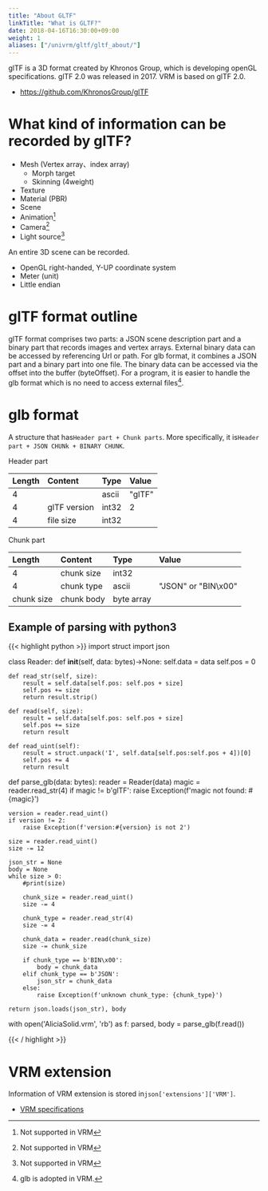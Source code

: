 ```yaml
---
title: "About GLTF"
linkTitle: "What is GLTF?"
date: 2018-04-16T16:30:00+09:00
weight: 1
aliases: ["/univrm/gltf/gltf_about/"]
---
```


glTF is a 3D format created by Khronos Group, which is developing openGL specifications. glTF 2.0 was released in 2017. VRM is based on glTF 2.0.

* https://github.com/KhronosGroup/glTF

# What kind of information can be recorded by glTF?

* Mesh (Vertex array、index array)
    * Morph target
    * Skinning (4weight)
* Texture
* Material (PBR)
* Scene
* Animation[^vrm_not_supported]
* Camera[^vrm_not_supported]
* Light source[^vrm_not_supported]

An entire 3D scene can be recorded.

* OpenGL right-handed, Y-UP coordinate system
* Meter (unit)
* Little endian

[^vrm_not_supported]: Not supported in VRM

# glTF format outline

glTF format comprises two parts: a JSON scene description part and a binary part that records images and vertex arrays. External binary data can be accessed by referencing Url or path. For glb format, it combines a JSON part and a binary part into one file. The binary data can be accessed via the offset into the buffer (byteOffset). For a program, it is easier to handle the glb format which is no need to access external files[^VRM_glb].

[^VRM_glb]: glb is adopted in VRM.

# glb format

A structure that has``Header part + Chunk parts``.
More specifically, it is``Header part + JSON CHUNk + BINARY CHUNK``.

Header part

|Length|Content          |Type   |Value|
|:---|:------------|:----|:-----|
|4   |             |ascii|"glTF"|
|4   |glTF version|int32|2|
|4   |file size    |int32| |

Chunk part

|Length      |Content       |Type   |Value|
|:---------|:---------|:----|:-----|
|4         |chunk size|int32||
|4         |chunk type|ascii|"JSON" or "BIN\x00"|
|chunk size|chunk body|byte array||

## Example of parsing with python3

{{< highlight python >}}
import struct
import json

class Reader:
    def __init__(self, data: bytes)->None:
        self.data = data
        self.pos = 0

    def read_str(self, size):
        result = self.data[self.pos: self.pos + size]
        self.pos += size
        return result.strip()

    def read(self, size):
        result = self.data[self.pos: self.pos + size]
        self.pos += size
        return result

    def read_uint(self):
        result = struct.unpack('I', self.data[self.pos:self.pos + 4])[0]
        self.pos += 4
        return result


def parse_glb(data: bytes):
    reader = Reader(data)
    magic = reader.read_str(4)
    if  magic != b'glTF':
        raise Exception(f'magic not found: #{magic}')

    version = reader.read_uint()
    if version != 2:
        raise Exception(f'version:#{version} is not 2')

    size = reader.read_uint()
    size -= 12

    json_str = None
    body = None
    while size > 0:
        #print(size)

        chunk_size = reader.read_uint()
        size -= 4

        chunk_type = reader.read_str(4)
        size -= 4

        chunk_data = reader.read(chunk_size)
        size -= chunk_size

        if chunk_type == b'BIN\x00':
            body = chunk_data
        elif chunk_type == b'JSON':
            json_str = chunk_data
        else:
            raise Exception(f'unknown chunk_type: {chunk_type}')

    return json.loads(json_str), body


with open('AliciaSolid.vrm', 'rb') as f:
    parsed, body = parse_glb(f.read())

{{< / highlight >}}

# VRM extension
Information of VRM extension is stored in``json['extensions']['VRM']``.

* [VRM specifications](https://github.com/vrm-c/vrm-specification/blob/master/specification/0.0/README.md)
